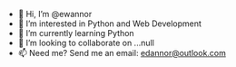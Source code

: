 - 👋 Hi, I’m @ewannor
- 👀 I’m interested in Python and Web Development
- 🌱 I’m currently learning Python
- 💞️ I’m looking to collaborate on ...null
- 📫 Need me? Send me an email: edannor@outlook.com

<!---
ewannor/ewannor is a ✨ special ✨ repository because its `README.md` (this file) appears on your GitHub profile.
You can click the Preview link to take a look at your changes.
--->
